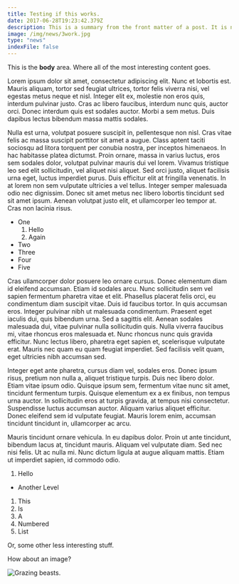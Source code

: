 ```yaml
---
title: Testing if this works.
date: 2017-06-28T19:23:42.379Z
description: This is a summary from the front matter of a post. It is not intended to be very long, just a short summary of the post content.
image: /img/news/3work.jpg
type: "news"
indexFile: false
---
```

This is the **body** area. Where all of the most interesting content goes.

Lorem ipsum dolor sit amet, consectetur adipiscing elit. Nunc et lobortis est. Mauris aliquam, tortor sed feugiat ultrices, tortor felis viverra nisi, vel egestas metus neque et nisl. Integer elit ex, molestie non eros quis, interdum pulvinar justo. Cras ac libero faucibus, interdum nunc quis, auctor orci. Donec interdum quis est sodales auctor. Morbi a sem metus. Duis dapibus lectus bibendum massa mattis sodales.

Nulla est urna, volutpat posuere suscipit in, pellentesque non nisl. Cras vitae felis ac massa suscipit porttitor sit amet a augue. Class aptent taciti sociosqu ad litora torquent per conubia nostra, per inceptos himenaeos. In hac habitasse platea dictumst. Proin ornare, massa in varius luctus, eros sem sodales dolor, volutpat pulvinar mauris dui vel lorem. Vivamus tristique leo sed elit sollicitudin, vel aliquet nisi aliquet. Sed orci justo, aliquet facilisis urna eget, luctus imperdiet purus. Duis efficitur elit at fringilla venenatis. In at lorem non sem vulputate ultricies a vel tellus. Integer semper malesuada odio nec dignissim. Donec sit amet metus nec libero lobortis tincidunt sed sit amet ipsum. Aenean volutpat justo elit, et ullamcorper leo tempor at. Cras non lacinia risus.

- One
  1. Hello
  2. Again
- Two
- Three
- Four
- Five

Cras ullamcorper dolor posuere leo ornare cursus. Donec elementum diam id eleifend accumsan. Etiam id sodales arcu. Nunc sollicitudin sem vel sapien fermentum pharetra vitae et elit. Phasellus placerat felis orci, eu condimentum diam suscipit vitae. Duis id faucibus tortor. In quis accumsan eros. Integer pulvinar nibh ut malesuada condimentum. Praesent eget iaculis dui, quis bibendum urna. Sed a sagittis elit. Aenean sodales malesuada dui, vitae pulvinar nulla sollicitudin quis. Nulla viverra faucibus mi, vitae rhoncus eros malesuada et. Nunc rhoncus nunc quis gravida efficitur. Nunc lectus libero, pharetra eget sapien et, scelerisque vulputate erat. Mauris nec quam eu quam feugiat imperdiet. Sed facilisis velit quam, eget ultricies nibh accumsan sed.

Integer eget ante pharetra, cursus diam vel, sodales eros. Donec ipsum risus, pretium non nulla a, aliquet tristique turpis. Duis nec libero dolor. Etiam vitae ipsum odio. Quisque ipsum sem, fermentum vitae nunc sit amet, tincidunt fermentum turpis. Quisque elementum ex a ex finibus, non tempus urna auctor. In sollicitudin eros at turpis gravida, at tempus nisi consectetur. Suspendisse luctus accumsan auctor. Aliquam varius aliquet efficitur. Donec eleifend sem id vulputate feugiat. Mauris lorem enim, accumsan tincidunt tincidunt in, ullamcorper ac arcu.

Mauris tincidunt ornare vehicula. In eu dapibus dolor. Proin ut ante tincidunt, bibendum lacus at, tincidunt mauris. Aliquam vel vulputate diam. Sed nec nisi felis. Ut ac nulla mi. Nunc dictum ligula at augue aliquam mattis. Etiam ut imperdiet sapien, id commodo odio.

1. Hello
  - Another Level
1. This
1. Is
1. A
1. Numbered
1. List

Or, some other less interesting stuff.

How about an image?

![Grazing beasts.](/img/news/1B65075_0260.jpg)
